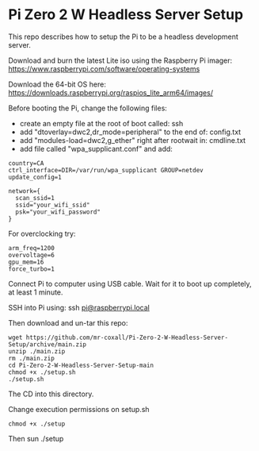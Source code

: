 # Pi Zero 2 W Headless Server Setup

This repo describes how to setup the Pi to be a headless development server.

Download and burn the latest Lite iso using the Raspberry Pi imager: https://www.raspberrypi.com/software/operating-systems

Download the 64-bit OS here: https://downloads.raspberrypi.org/raspios_lite_arm64/images/

Before booting the Pi, change the following files:
- create an empty file at the root of boot called: ssh
- add "dtoverlay=dwc2,dr_mode=peripheral" to the end of: config.txt
- add "modules-load=dwc2,g_ether" right after rootwait in: cmdline.txt
- add file called "wpa_supplicant.conf" and add:
```
country=CA
ctrl_interface=DIR=/var/run/wpa_supplicant GROUP=netdev
update_config=1

network={
  scan_ssid=1
  ssid="your_wifi_ssid"
  psk="your_wifi_password"
}
```

For overclocking try:
```
arm_freq=1200
overvoltage=6
gpu_mem=16
force_turbo=1
```
Connect Pi to computer using USB cable. Wait for it to boot up completely, at least 1 minute.

SSH into Pi using: ssh pi@raspberrypi.local

Then download and un-tar this repo:
```
wget https://github.com/mr-coxall/Pi-Zero-2-W-Headless-Server-Setup/archive/main.zip
unzip ./main.zip
rm ./main.zip
cd Pi-Zero-2-W-Headless-Server-Setup-main
chmod +x ./setup.sh
./setup.sh
```
The CD into this directory.

Change execution permissions on setup.sh
```
chmod +x ./setup
```
Then sun ./setup
